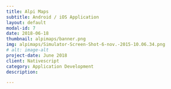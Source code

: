 ```yaml
---
title: Alpi Maps
subtitle: Android / iOS Application
layout: default
modal-id: 7
date: 2018-06-18
thumbnail: alpimaps/banner.png
img: alpimaps/Simulator-Screen-Shot-6-nov.-2015-10.06.34.png
# alt: image-alt
project-date: June 2018
client: Nativescript
category: Application Development
description:  

---
```

